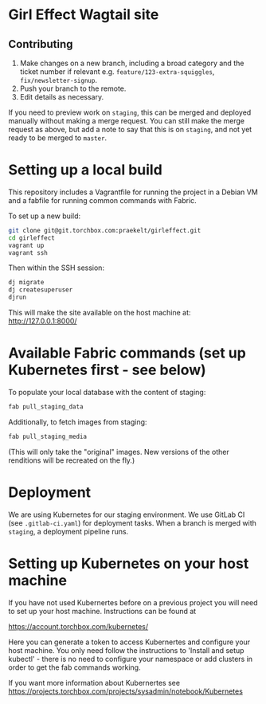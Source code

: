 Girl Effect Wagtail site
==================

## Contributing

1. Make changes on a new branch, including a broad category and the ticket number if relevant e.g. `feature/123-extra-squiggles`, `fix/newsletter-signup`.
1. Push your branch to the remote.
1. Edit details as necessary.

If you need to preview work on `staging`, this can be merged and deployed manually without making a merge request. You can still make the merge request as above, but add a note to say that this is on `staging`, and not yet ready to be merged to `master`.

# Setting up a local build

This repository includes a Vagrantfile for running the project in a Debian VM and
a fabfile for running common commands with Fabric.

To set up a new build:

``` bash
git clone git@git.torchbox.com:praekelt/girleffect.git
cd girleffect
vagrant up
vagrant ssh
```

Then within the SSH session:

``` bash
dj migrate
dj createsuperuser
djrun
```

This will make the site available on the host machine at: http://127.0.0.1:8000/


# Available Fabric commands (set up Kubernetes first - see below)

To populate your local database with the content of staging:

``` bash
fab pull_staging_data
```

Additionally, to fetch images from staging:

``` bash
fab pull_staging_media
```

(This will only take the "original" images. New versions of the other renditions will be recreated on the fly.)


# Deployment

We are using Kubernetes for our staging environment. We use GitLab CI (see `.gitlab-ci.yaml`) for deployment tasks. When a branch is merged with `staging`, a deployment pipeline runs.

# Setting up Kubernetes on your host machine

If you have not used Kubernertes before on a previous project you will need to set up your host machine.
Instructions can be found at

https://account.torchbox.com/kubernetes/

Here you can generate a token to access Kubernertes and configure your host machine. You only need follow the instructions to 'Install and setup kubectl' - there is no need to configure your namespace or add clusters in order to get the fab commands working.

If you want more information about Kubernertes see https://projects.torchbox.com/projects/sysadmin/notebook/Kubernetes
